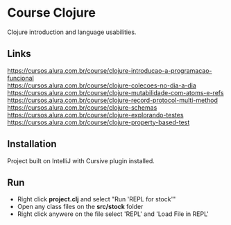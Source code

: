 # Course Clojure

Clojure introduction and language usabilities.

## Links
https://cursos.alura.com.br/course/clojure-introducao-a-programacao-funcional  
https://cursos.alura.com.br/course/clojure-colecoes-no-dia-a-dia
https://cursos.alura.com.br/course/clojure-mutabilidade-com-atoms-e-refs
https://cursos.alura.com.br/course/clojure-record-protocol-multi-method
https://cursos.alura.com.br/course/clojure-schemas
https://cursos.alura.com.br/course/clojure-explorando-testes
https://cursos.alura.com.br/course/clojure-property-based-test

## Installation

Project built on IntelliJ with Cursive plugin installed.

## Run

- Right click __project.clj__ and select "Run 'REPL for stock'"
- Open any class files on the __src/stock__ folder
- Right click anywere on the file select 'REPL' and 'Load File in REPL'
